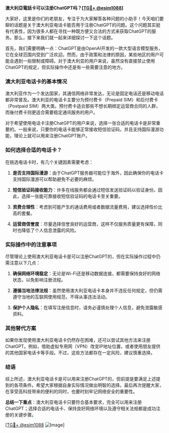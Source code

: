 **澳大利亞電話卡可以注册ChatGPT吗？[[TG💪+ @esim1088](https://t.me/s/esim1088)]**

大家好，这里是你们的老朋友，专注于为大家解答各种问题的小助手！今天咱们要聊的话题是关于澳大利亚电话卡能否用于注册ChatGPT的问题。这个问题其实挺有代表性，因为很多人都在寻找一种既方便又合法的方式来获取ChatGPT的服务。那么，接下来我们就一起来详细探讨一下这个话题。

首先，我们需要明确一点：ChatGPT是由OpenAI开发的一款大型语言模型服务，它在全球范围内受到广泛欢迎。然而，由于政策和法律的原因，某些地区的用户可能会遇到一些限制或障碍。对于澳大利亚的用户来说，虽然没有直接禁止使用ChatGPT的规定，但实际操作中还是有一些需要注意的地方。

### 澳大利亚电话卡的基本情况

澳大利亚作为一个发达国家，其通信网络非常发达，无论是固定电话还是移动电话都非常普及。澳大利亚的电话卡主要分为预付费卡（Prepaid SIM）和后付费卡（Postpaid SIM）两大类。预付费卡适合那些不想长期绑定运营商合同的人群，而後付费卡则更适合需要稳定通讯服务的用户。

对于希望使用电话卡注册ChatGPT的用户来说，选择一张合适的电话卡是非常重要的。一般来说，只要你的电话卡能够正常接收短信验证码，并且支持国际漫游功能，理论上就可以用来注册ChatGPT账户。

### 如何选择合适的电话卡？

在挑选电话卡时，有几个关键因素需要考虑：

1. **是否支持国际漫游**：由于ChatGPT服务器可能位于海外，因此确保你的电话卡支持国际漫游可以帮助避免不必要的麻烦。
   
2. **短信验证码接收能力**：许多在线服务都会通过短信发送验证码以验证身份。因此，选择一张能可靠接收短信验证码的电话卡至关重要。

3. **资费合理性**：考虑到可能产生的通话费用或者数据流量费用，建议选择性价比高的套餐。

4. **运营商信誉度**：尽量选择信誉良好的运营商，这样不仅服务质量更有保障，同时也降低了个人信息泄露的风险。

### 实际操作中的注意事项

尽管理论上使用澳大利亚电话卡是可以注册ChatGPT的，但在实际操作过程中仍需注意以下几点：

1. **确保网络环境稳定**：无论是Wi-Fi还是移动数据连接，都需要保持良好的网络状态，以免影响注册流程。

2. **遵循当地法律法规**：虽然使用澳大利亚电话卡本身并不违反任何规定，但仍需遵守当地的互联网使用规范，不得从事违法活动。

3. **保护个人隐私**：在填写注册信息时，请务必谨慎处理个人信息，避免泄露敏感资料。

### 其他替代方案

如果你发现使用澳大利亚电话卡仍然存在困难，还可以尝试其他方法来注册ChatGPT。例如，借助虚拟专用网（VPN）改变IP地址位置，或者使用朋友提供的其他国家电话卡等手段。不过，这些方法都存在一定风险，建议慎重选择。

### 结语

综上所述，澳大利亚电话卡是可以用来注册ChatGPT的，但前提是要满足上述提到的各项条件。希望大家根据自身实际情况做出明智的选择。最后再次提醒大家，在享受高科技带来的便利的同时，也要时刻牢记网络安全的重要性。

**总结一下重点**：澳大利亚电话卡只要符合基本要求，完全可以用来注册ChatGPT；选择合适的电话卡、保持良好网络环境以及遵守相关法规都是成功注册的关键步骤。

[[TG💪+ @esim1088](https://t.me/s/esim1088) ![Image](https://i.postimg.cc/4NQfJmqS/Snipaste-2025-05-13-00-14-12.png)]